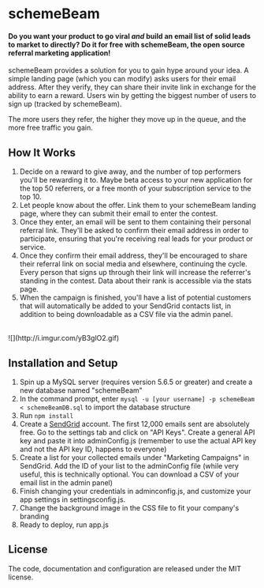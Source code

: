 # schemeBeam

#### Do you want your product to go viral *and* build an email list of solid leads to market to directly? Do it for free with schemeBeam, the open source referral marketing application! 

schemeBeam provides a solution for you to gain hype around your idea. A simple landing page (which you can modify) asks users for their email address. After they verify, they can share their invite link in exchange for the ability to earn a reward. Users win by getting the biggest number of users to sign up (tracked by schemeBeam).

The more users they refer, the higher they move up in the queue, and the more free traffic you gain.


## How It Works

1. Decide on a reward to give away, and the number of top performers you'll be rewarding it to. Maybe beta access to your new application for the top 50 referrers, or a free month of your subscription service to the top 10.
2. Let people know about the offer. Link them to your schemeBeam landing page, where they can submit their email to enter the contest.
3. Once they enter, an email will be sent to them containing their personal referral link. They'll be asked to confirm their email address in order to participate, ensuring that you're receiving real leads for your product or service.
4. Once they confirm their email address, they'll be encouraged to share their referral link on social media and elsewhere, continuing the cycle. Every person that signs up through their link will increase the referrer's standing in the contest. Data about their rank is accessible via the stats page.
5. When the campaign is finished, you'll have a list of potential customers that will automatically be added to your SendGrid contacts list, in addition to being downloadable as a CSV file via the admin panel.

<br>
![](http://i.imgur.com/yB3glO2.gif)
<br>

## Installation and Setup

1. Spin up a MySQL server (requires version 5.6.5 or greater) and create a new database named "schemeBeam"
2. In the command prompt, enter `mysql -u [your username] -p schemeBeam < schemeBeamDB.sql` to import the database structure
3. Run `npm install`
4. Create a [SendGrid](https://www.sendgrid.com) account. The first 12,000 emails sent are absolutely free. Go to the settings tab and click on "API Keys". Create a general API key and paste it into adminConfig.js (remember to use the actual API key and not the API key ID, happens to everyone)
5. Create a list for your collected emails under "Marketing Campaigns" in SendGrid. Add the ID of your list to the adminConfig file (while very useful, this is technically optional. You can download a CSV of your email list in the admin panel)
6. Finish changing your credentials in adminconfig.js, and customize your app settings in settingsconfig.js.
7. Change the background image in the CSS file to fit your company's branding
8. Ready to deploy, run app.js


## License

The code, documentation and configuration are released under
the MIT license.